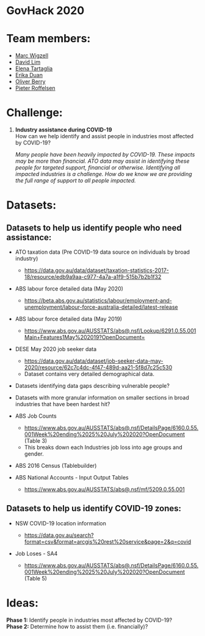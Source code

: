 # GovHack 2020  

# Team members:  
+ [Marc Wigzell](https://github.com/mtwigzell)  
+ [David Lim]()  
+ [Elena Tartaglia](https://github.com/eigensong)  
+ [Erika Duan](https://github.com/erikaduan)  
+ [Oliver Berry](https://github.com/OllieB123)  
+ [Pieter Roffelsen](https://github.com/piteronio)  


# Challenge:  

1. **Industry assistance during COVID-19**    
   How can we help identify and assist people in industries most affected by COVID-19?  

   *Many people have been heavily impacted by COVID-19. These impacts may be more than financial. ATO data may assist in identifying these people for targeted support, financial or otherwise. Identifying all impacted industries is a challenge. How do we know we are providing the full range of support to all people impacted.* 

# Datasets:  

## Datasets to help us identify people who need assistance:  

+ ATO taxation data (Pre COVID-19 data source on individuals by broad industry)  
  + https://data.gov.au/data/dataset/taxation-statistics-2017-18/resource/edb9a9aa-c977-4a7a-a1f9-515b7b2b1f32  

+ ABS labour force detailed data (May 2020)  
  + https://beta.abs.gov.au/statistics/labour/employment-and-unemployment/labour-force-australia-detailed/latest-release  

+ ABS labour force detailed data (May 2019)  
  + https://www.abs.gov.au/AUSSTATS/abs@.nsf/Lookup/6291.0.55.001Main+Features1May%202019?OpenDocument=  
  
+ DESE May 2020 job seeker data  
  + https://data.gov.au/data/dataset/job-seeker-data-may-2020/resource/62c7c4dc-4f47-489d-aa21-5f8d7c25c530  
  + Dataset contains very detailed demographical data.  

+ Datasets identifying data gaps describing vulnerable people?  
+ Datasets with more granular information on smaller sections in broad industries that have been hardest hit?  

+ ABS Job Counts
   + https://www.abs.gov.au/AUSSTATS/abs@.nsf/DetailsPage/6160.0.55.001Week%20ending%2025%20July%202020?OpenDocument (Table 3)
   + This breaks down each Industries job loss into age groups and gender.
   
 + ABS 2016 Census (Tablebuilder)
 
 
 + ABS National Accounts - Input Output Tables
   + https://www.abs.gov.au/AUSSTATS/abs@.nsf/mf/5209.0.55.001

## Datasets to help us identify COVID-19 zones:  

+ NSW COVID-19 location information  
  + https://data.gov.au/search?format=csv&format=arcgis%20rest%20service&page=2&q=covid  
  
 + Job Loses - SA4
   + https://www.abs.gov.au/AUSSTATS/abs@.nsf/DetailsPage/6160.0.55.001Week%20ending%2025%20July%202020?OpenDocument (Table 5)

# Ideas:  

**Phase 1:** Identify people in industries most affected by COVID-19?  
**Phase 2:** Determine how to assist them (i.e. financially)?  
